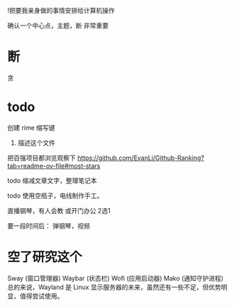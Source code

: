 !把要我亲身做的事情安排给计算机操作

确认一个中心点，主题，断 非常重要


# 断

贪


# todo

创建 rime 缩写键
1. 描述这个文件

把百强项目都浏览观察下
https://github.com/EvanLi/Github-Ranking?tab=readme-ov-file#most-stars

todo 缩减文章文字，整理笔记本

todo 使用空瓶子，电线制作手工。

直播钢琴，有人会教  或开门办公 2选1

要一段时间后：
弹钢琴，视频

# 空了研究这个

Sway (窗口管理器)
Waybar (状态栏)
Wofi (应用启动器)
Mako (通知守护进程)
总的来说，Wayland 是 Linux 显示服务器的未来，虽然还有一些不足，但优势明显，值得尝试使用。
